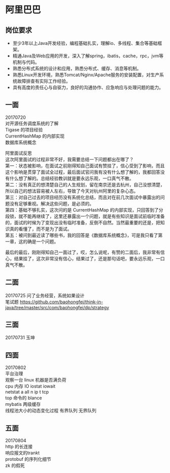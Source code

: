

# 阿里巴巴

## 岗位要求
* 至少3年以上Java开发经验，编程基础扎实，理解io、多线程、集合等基础框架。
* 精通Java及Web应用的开发，深入了解spring，ibatis，cache，rpc，jvm等机制与代码。
* 熟悉分布式系统的设计和应用，熟悉分布式、缓存、消息等机制。
* 熟悉Linux开发环境，熟悉Tomcat/Nginx/Apache服务的安装配置，对生产系统故障排查有实际工作经验。
* 具有高度的责任心与自驱力，良好的沟通协作、应急响应与处理问题的能力。

## 一面
20170720  
对开源任务调度系统的了解  
Tigase 的项目经验  
CurrentHashMap 的内部实现  
数据库系统概念  

阿里面试反思  
这次阿里面试的过程非常不好，我需要总结一下问题都出在哪了？  
第一：状态被影响，在面试之前刚得知自己面试有赞挂了，信心受到了影响，而且这个影响是贯穿了面试全过程，最后面试官问我有没有什么想了解的，我都回答没有什么想了解的。总结经验教训就是要永远乐观，一口真气不散。  
第二：没有真正的想清楚自己的人生规划，留在南京还是去杭州，自己没想清楚，所以自己的想法容易被人左右，导致了今天对杭州阿里的复杂心态。  
第三：对自己过去的项目经历没有系统化总结，而且对在前几次面试中暴露出的问题没有足够重视。解决这些问题，是必须的。  
第四：基础不够扎实，这次问的是 CurrentHashMap 的内部实现，只回答到了分段锁，就不能再继续了，这里还暴露出一个问题，就是有些知识是面试前临时准备的，面试的时候为了变现出没有临时准备，反倒不自然。当然最重要的还是，把知识真的看懂了，而不是为了面试。  
第五：被问到最近读了哪些书，我的回答是《数据库系统概念》，可是我只看了第一章，这的确是一个问题。  

最后的最后，刚刚得知自己一面过了，哎，怎么说呢，有赞的二面后，我非常有信心，结果挂了，这次非常没有信心，结果过了，还是那句话吧，要永远乐观，一口真气不散。

## 二面
20170725
问了业务经营，系统如果设计  
笔试题  https://github.com/baohongfei/think-in-java/tree/master/src/com/baohongfei/dp/strategy  


## 三面
20170731
玉坤  

## 四面
20170802  
平台治理  
观察一台 linux 机器是否满负荷  
cpu 内存 IO iostat iowait  
netstat a all n ip t tcp  
top 命令的 blance  
mybatis 两级缓存  
线程池大小的动态变化过程 有界队列  无界队列  

## 五面
20170804  
http 的长连接  
响应报文的trankt  
protobuf 的序列化细节  
zk 的假死  
